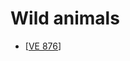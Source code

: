 # Wild animals

* [[VE 876]]

[//begin]: # "Autogenerated link references for markdown compatibility"
[VE 876]: <VE 876> "VE 876"
[//end]: # "Autogenerated link references"